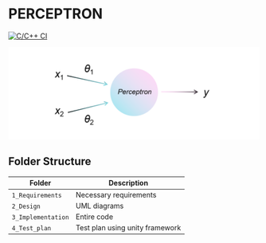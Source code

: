 # PERCEPTRON
[![C/C++ CI](https://github.com/TanujSharma369/Perceptron/actions/workflows/c-cpp.yml/badge.svg)](https://github.com/TanujSharma369/Perceptron/actions/workflows/c-cpp.yml)

![Diagram](https://github.com/TanujSharma369/Perceptron/blob/master/6_ImagesAndVideos/perceptron.png)

## Folder Structure
Folder             | Description
-------------------| -----------------------------------------
`1_Requirements`   | Necessary requirements
`2_Design`         | UML diagrams
`3_Implementation` | Entire code 
`4_Test_plan`      | Test plan using unity framework





